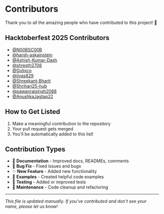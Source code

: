 # Contributors

Thank you to all the amazing people who have contributed to this project! 🎉

## Hacktoberfest 2025 Contributors

- [@N00BSC00B](https://github.com/N00BSC00B)
- [@harsh-askainstein](https://github.com/harsh-askainstein)
- [@Ashish-Kumar-Dash](https://github.com/Ashish-Kumar-Dash)
- [@shresth2708](https://github.com/shresth2708)
- [@Golixco](https://github.com/Golixco)
- [@ilyas829](https://github.com/ilyas829)
- [@Shreekant-Bharti](https://github.com/Shreekant-Bharti)
- [@Shrihari25-hub](https://github.com/Shrihari25-hub)
- [@pawanrajsingh2088](https://github.com/pawanrajsingh2088)
- [@AnushkaJagtap22](https://github.com/AnushkaJagtap22)

## How to Get Listed

1. Make a meaningful contribution to the repository
2. Your pull request gets merged
3. You'll be automatically added to this list!

## Contribution Types

- 📝 **Documentation** - Improved docs, READMEs, comments
- 🐛 **Bug Fix** - Fixed issues and bugs
- ✨ **New Feature** - Added new functionality
- 🎨 **Examples** - Created helpful code examples
- 🧪 **Testing** - Added or improved tests
- 🔧 **Maintenance** - Code cleanup and refactoring

---

_This file is updated manually. If you've contributed and don't see your name, please let us know!_

